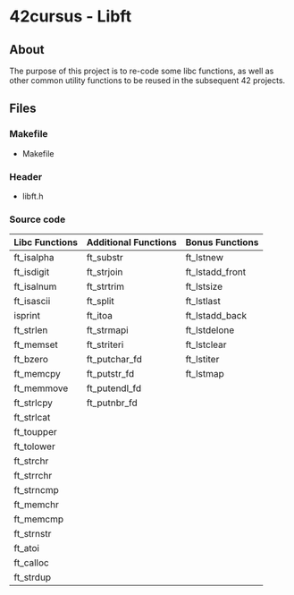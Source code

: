 # 42cursus - Libft

## About  
The purpose of this project is to re-code some libc functions, as well as other common utility functions to be reused in the subsequent 42 projects.

## Files  
### Makefile  
- Makefile
### Header  
- libft.h
### Source code  

|  Libc Functions  | Additional Functions  |  Bonus Functions |
| :------------ | :------------ | :------------ |
| ft_isalpha  | ft_substr  | ft_lstnew  |
| ft_isdigit  | ft_strjoin  | ft_lstadd_front  |
| ft_isalnum  | ft_strtrim  | ft_lstsize  |
| ft_isascii  | ft_split | ft_lstlast  |
| isprint  | ft_itoa  | ft_lstadd_back  |
| ft_strlen  | ft_strmapi  | ft_lstdelone  |
| ft_memset  | ft_striteri  | ft_lstclear  |
| ft_bzero  | ft_putchar_fd  | ft_lstiter  |
| ft_memcpy  | ft_putstr_fd  | ft_lstmap  |
| ft_memmove  | ft_putendl_fd  |   |
| ft_strlcpy  | ft_putnbr_fd  |   |
| ft_strlcat  |   |   |
| ft_toupper  |   |   |
| ft_tolower  |   |   |
| ft_strchr  |   |   |
| ft_strrchr  |   |   |
| ft_strncmp  |   |   |
| ft_memchr  |   |   |
| ft_memcmp  |   |   |
| ft_strnstr  |   |   |
| ft_atoi  |   |   |
| ft_calloc  |   |   |
| ft_strdup  |   |   |

